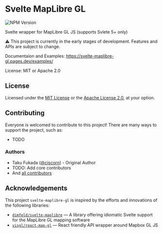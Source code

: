 # Svelte MapLibre GL

![NPM Version](https://img.shields.io/npm/v/svelte-maplibre-gl)

Svelte wrapper for MapLibre GL JS (supports Svlete 5+ only)

⚠️ This project is currently in the early stages of development. Features and APIs are subject to change.

Documentaion and Examples: https://svelte-maplibre-gl.pages.dev/examples/

License: MIT or Apache 2.0

## License

Licensed under the [MIT License](./LICENSE-MIT.txt) or the [Apache License 2.0](./LICENSE-APACHE.txt), at your option.

## Contributing

Everyone is welcomed to contribute to this project! There are many ways to support the project, such as:

- TODO

### Authors

- Taku Fukada ([@ciscorn](https://github.com/ciscorn/)) - Original Author
- TODO: Add core contributors
- And [all contributors](https://github.com/MIERUNE/svelte-maplibre-gl/graphs/contributors)

## Acknowledgements

This project `svelte-maplibre-gl` is inspired by the efforts and innovations of the following libraries:

- [`dimfeld/svelte-maplibre`](https://github.com/dimfeld/svelte-maplibre) &mdash; A library offering idiomatic Svelte support for the MapLibre GL mapping software
- [`visgl/react-map-gl`](https://github.com/visgl/react-map-gl) &mdash; React friendly API wrapper around Mapbox GL JS
